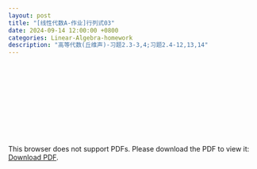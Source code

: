 ```yaml
---
layout: post
title: "[线性代数A-作业]行列式03"
date: 2024-09-14 12:00:00 +0800
categories: Linear-Algebra-homework
description: "高等代数(丘维声)-习题2.3-3,4;习题2.4-12,13,14"
---
```

<!-- ![](../assets/pdfs/la-01.pdf) -->
<!-- For ios users:[Download](https://github.com/PhotonYan/PhotonYan.github.io/blob/gh-pages/pdfs/la-01.pdf)

<object data="{{ site.url }}{{ site.baseurl }}/assets/pdfs/la-01.pdf" type="application/pdf"></object> -->

<object data="{{ site.url }}/assets/pdfs/la-03.pdf" type="application/pdf" width="700px" height="700px">
    <embed src="{{ site.url }}/assets/pdfs/la-03.pdf">
        <p>This browser does not support PDFs. Please download the PDF to view it: <a href="{{ site.url }}/assets/pdfs/la-03.pdf">Download PDF</a>.</p>
    </embed>
</object>